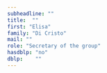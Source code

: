 ```yaml
---
subheadline: ""
title:  ""
first: "Elisa"
family: "Di Cristo"
mail: ""
role: "Secretary of the group"
hasdblp: "no"
dblp:    ""
---
```


<!--more-->

